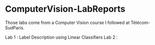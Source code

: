 # ComputerVision-LabReports

Those labs come from a Computer Vision course I followed at Télécom-SudParis.

Lab 1 : Label Description using Linear Classifiers
Lab 2 : 
